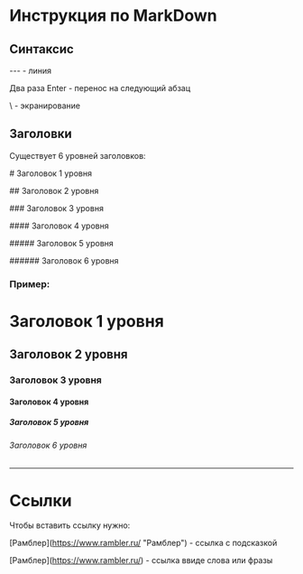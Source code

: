 # Инструкция по MarkDown
## Синтаксис
\--- - линия

Два раза Enter - перенос на следующий абзац

\ - экранирование

## Заголовки
Существует 6 уровней заголовков:

\# Заголовок 1 уровня

\## Заголовок 2 уровня

\### Заголовок 3 уровня

\#### Заголовок 4 уровня

\##### Заголовок 5 уровня

\###### Заголовок 6 уровня

### Пример:
# Заголовок 1 уровня
## Заголовок 2 уровня
### Заголовок 3 уровня
#### Заголовок 4 уровня
##### Заголовок 5 уровня
###### Заголовок 6 уровня
---


# Cсылки

Чтобы вставить ссылку нужно:


\[Рамблер](https://www.rambler.ru/ "Рамблер") - ссылка с подсказкой

\[Рамблер](https://www.rambler.ru/) - ссылка ввиде слова или фразы
 
 



